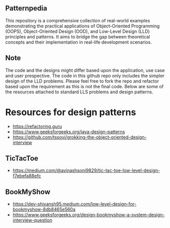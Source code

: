## Patternpedia
This repository is a comprehensive collection of real-world examples demonstrating the practical applications of Object-Oriented Programming (OOPS), Object-Oriented Design (OOD), and Low-Level Design (LLD) principles and patterns. It aims to bridge the gap between theoretical concepts and their implementation in real-life development scenarios.

## Note
The code and the designs might differ based upon the application, use case and user prespective. The code in this github repo only includes the simpler design of the LLD problems. Please feel free to fork the repo and refactor based upon the requirement as this is not the final code. Below are some of the resources attached to standard LLS problems and design patterns. 

# Resources for design patterns
* https://refactoring.guru
* https://www.geeksforgeeks.org/java-design-patterns
* https://github.com/tssovi/grokking-the-object-oriented-design-interview

## TicTacToe
* https://medium.com/@avinashsoni9829/tic-tac-toe-low-level-design-f7ebefa88efc

## BookMyShow
* https://dev-shivansh95.medium.com/low-level-design-for-bookmyshow-8db8465e560a
* https://www.geeksforgeeks.org/design-bookmyshow-a-system-design-interview-question

